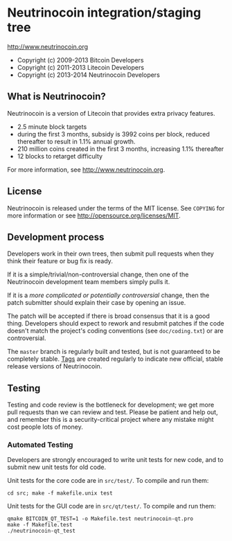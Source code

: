 Neutrinocoin integration/staging tree
================================

http://www.neutrinocoin.org

* Copyright (c) 2009-2013 Bitcoin Developers
* Copyright (c) 2011-2013 Litecoin Developers
* Copyright (c) 2013-2014 Neutrinocoin Developers

What is Neutrinocoin?
----------------

Neutrinocoin is a version of Litecoin that provides extra privacy features.
 - 2.5 minute block targets
 - during the first 3 months, subsidy is 3992 coins per block, reduced thereafter to result in 1.1% annual growth.
 - 210 million coins created in the first 3 months, increasing 1.1% thereafter
 - 12 blocks to retarget difficulty

For more information, see http://www.neutrinocoin.org.

License
-------

Neutrinocoin is released under the terms of the MIT license. See `COPYING` for more
information or see http://opensource.org/licenses/MIT.

Development process
-------------------

Developers work in their own trees, then submit pull requests when they think
their feature or bug fix is ready.

If it is a simple/trivial/non-controversial change, then one of the Neutrinocoin
development team members simply pulls it.

If it is a *more complicated or potentially controversial* change, then the patch
submitter should explain their case by opening an issue.

The patch will be accepted if there is broad consensus that it is a good thing.
Developers should expect to rework and resubmit patches if the code doesn't
match the project's coding conventions (see `doc/coding.txt`) or are
controversial.

The `master` branch is regularly built and tested, but is not guaranteed to be
completely stable. [Tags](https://github.com/neutrinocoin/neutrinocoin/tags) are created
regularly to indicate new official, stable release versions of Neutrinocoin.

Testing
-------

Testing and code review is the bottleneck for development; we get more pull
requests than we can review and test. Please be patient and help out, and
remember this is a security-critical project where any mistake might cost people
lots of money.

### Automated Testing

Developers are strongly encouraged to write unit tests for new code, and to
submit new unit tests for old code.

Unit tests for the core code are in `src/test/`. To compile and run them:

    cd src; make -f makefile.unix test

Unit tests for the GUI code are in `src/qt/test/`. To compile and run them:

    qmake BITCOIN_QT_TEST=1 -o Makefile.test neutrinocoin-qt.pro
    make -f Makefile.test
    ./neutrinocoin-qt_test

